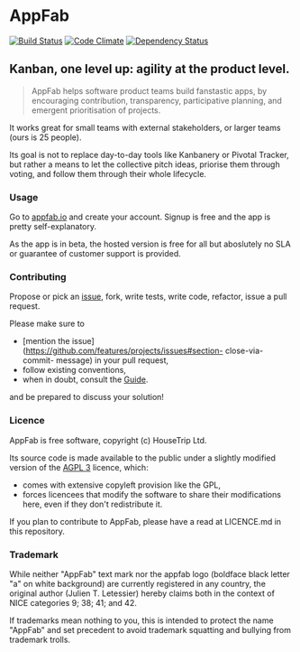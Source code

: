 # AppFab

[![Build Status](https://travis-ci.org/mezis/appfab.png)](https://travis-ci.org/mezis/appfab)
[![Code Climate](https://codeclimate.com/github/mezis/appfab.png)](https://codeclimate.com/github/mezis/appfab)
[![Dependency Status](https://gemnasium.com/mezis/appfab.png)](https://gemnasium.com/mezis/appfab)

## Kanban, one level up: agility at the product level.

> AppFab helps software product teams build fanstastic apps, by encouraging
> contribution, transparency, participative planning, and emergent
> prioritisation of projects.

It works great for small teams with external stakeholders,  or larger teams
(ours is 25 people).

Its goal is not to replace day-to-day tools like Kanbanery or Pivotal
Tracker, but rather a means to let the collective pitch ideas, priorise them
through voting, and follow them through their whole lifecycle.


### Usage

Go to [appfab.io](http://appfab.io/) and create your account. Signup is free
and the app is pretty self-explanatory.

As the app is in beta, the hosted version is free for all but aboslutely no
SLA or guarantee of customer support is provided.


### Contributing

Propose or pick an [issue](https://github.com/mezis/appfab/issues), fork,
write tests, write code, refactor, issue a pull request.

Please make sure to

- [mention the issue](https://github.com/features/projects/issues#section-
close-via-commit- message) in your pull request,
- follow existing conventions,
- when in doubt, consult the [Guide](https://github.com/styleguide/ruby).

and be prepared to discuss your solution!

### Licence

AppFab is free software, copyright (c) HouseTrip Ltd.

Its source code is made available to the public under a slightly modified
version of the [AGPL 3](http://www.gnu.org/licenses/agpl-3.0.html) licence,
which:

- comes with extensive copyleft provision like the GPL,
- forces licencees that modify the software to share their modifications here, even if they don't redistribute it.

If you plan to contribute to AppFab, please have a read at LICENCE.md in
this repository.


### Trademark

While neither "AppFab" text mark nor the appfab logo (boldface black letter
"a" on white background) are currently registered in any country, the
original author (Julien T. Letessier) hereby claims both in the context of
NICE categories 9; 38; 41; and 42.

If trademarks mean nothing to you, this is intended to protect the name
"AppFab" and set precedent to avoid trademark squatting and bullying from
trademark trolls.
